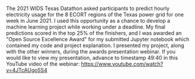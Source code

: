 The 2021 WIDS Texas Datathon asked participants to predict hourly electricity usage for the 8 ECORT regions of the Texas power grid for one week in June 2021.  I used this opportunity as a chance to develop a machine learning project while working under a deadline.  My final predictions scored in the top 25% of the finishers, and I was awarded an "Open Source Excellence Award" for my submitted Jupyter notebook which contained my code and project explanation.  I presented my project, along with the other winners, during the awards presentation webinar.  If you would like to view my presentation, advance to timestamp 49:40 in this YouTube video of the webinar:   https://www.youtube.com/watch?v=4JTcAUgo5S4
